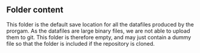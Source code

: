 ## Folder content
This folder is the default save location for all the datafiles produced by the prorgam. As the datafiles are large binary files, we are not able to upload them to git. This folder is therefore empty, and may just contain a dummy file so that the folder is included if the repository is cloned. 
